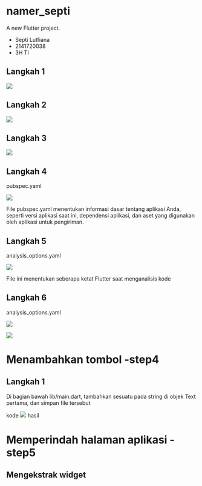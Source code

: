 # namer_septi

A new Flutter project.
* Septi Lutfiana
* 2141720038
* 3H TI


## Langkah 1
![](images/langkah1.png)

## Langkah 2
![](images/langkah2.png)

## Langkah 3
![](images/langkah3.png)

## Langkah 4
pubspec.yaml

![](images/Langkah4.JPG)

File pubspec.yaml menentukan informasi dasar tentang aplikasi Anda, seperti versi aplikasi saat ini, dependensi aplikasi, dan aset yang digunakan oleh aplikasi untuk pengiriman.

## Langkah 5
analysis_options.yaml

![](images/Langkah5.PNG)

File ini menentukan seberapa ketat Flutter saat menganalisis kode 

## Langkah 6

analysis_options.yaml

![](images/Langkah6-1.PNG)

![](images/Langkah6.PNG)

# Menambahkan tombol -step4

## Langkah 1
Di bagian bawah lib/main.dart, tambahkan sesuatu pada string di objek Text pertama, dan simpan file tersebut

kode
![](images/Langkah6.PNG)
hasil


# Memperindah halaman aplikasi -step5

## Mengekstrak widget

